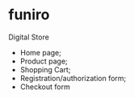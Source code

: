 # funiro
Digital Store
- Home page;
- Product page;
- Shopping Cart;
- Registration/authorization form;
- Checkout form
